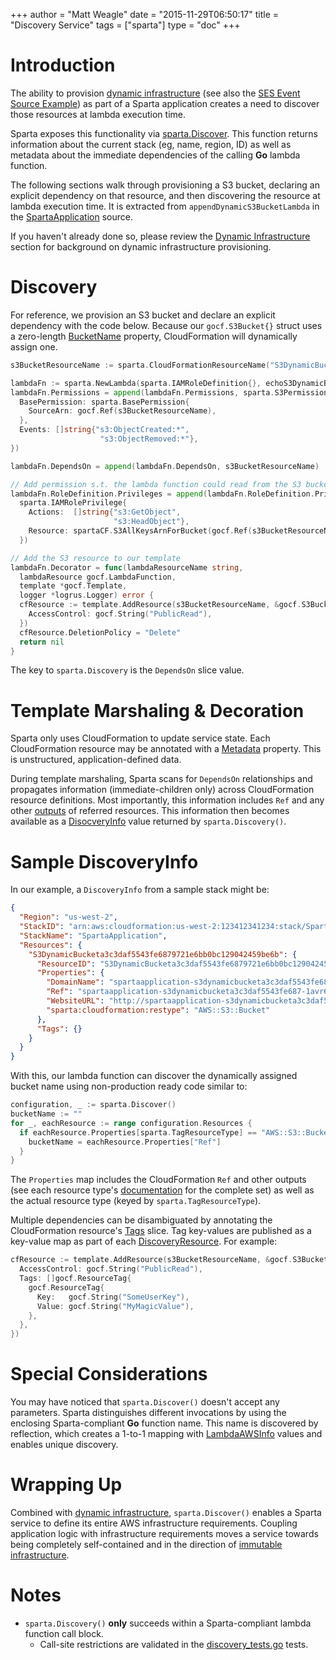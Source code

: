 +++
author = "Matt Weagle"
date = "2015-11-29T06:50:17"
title = "Discovery Service"
tags = ["sparta"]
type = "doc"
+++

# Introduction

The ability to provision [dynamic infrastructure](/docs/dynamic_infrastructure) (see also the [SES Event Source Example](/docs/eventsources/ses/#dynamic-resources:d680e8a854a7cbad6d490c445cba2eba)) as part of a Sparta application creates a need to discover those resources at lambda execution time. 

Sparta exposes this functionality via [sparta.Discover](https://godoc.org/github.com/mweagle/Sparta#Discover).  This function returns information about the current stack (eg, name, region, ID) as well as metadata about the immediate dependencies of the calling **Go** lambda function.  

The following sections walk through provisioning a S3 bucket, declaring an explicit dependency on that resource, and then discovering the resource at lambda execution time.  It is extracted from `appendDynamicS3BucketLambda` in the  [SpartaApplication](https://github.com/mweagle/SpartaApplication/blob/master/application.go) source.

If you haven't already done so, please review the [Dynamic Infrastructure](/docs/dynamic_infrastructure) section for background on dynamic infrastructure provisioning.


# Discovery

For reference, we provision an S3 bucket and declare an explicit dependency with the code below.  Because our `gocf.S3Bucket{}` struct uses a zero-length [BucketName](http://docs.aws.amazon.com/AWSCloudFormation/latest/UserGuide/aws-properties-s3-bucket.html#cfn-s3-bucket-name) property, CloudFormation will dynamically assign one.

```go
s3BucketResourceName := sparta.CloudFormationResourceName("S3DynamicBucket")

lambdaFn := sparta.NewLambda(sparta.IAMRoleDefinition{}, echoS3DynamicBucketEvent, nil)
lambdaFn.Permissions = append(lambdaFn.Permissions, sparta.S3Permission{
  BasePermission: sparta.BasePermission{
    SourceArn: gocf.Ref(s3BucketResourceName),
  },
  Events: []string{"s3:ObjectCreated:*",
                    "s3:ObjectRemoved:*"},
})

lambdaFn.DependsOn = append(lambdaFn.DependsOn, s3BucketResourceName)

// Add permission s.t. the lambda function could read from the S3 bucket
lambdaFn.RoleDefinition.Privileges = append(lambdaFn.RoleDefinition.Privileges,
  sparta.IAMRolePrivilege{
    Actions:  []string{"s3:GetObject",
                       "s3:HeadObject"},
    Resource: spartaCF.S3AllKeysArnForBucket(gocf.Ref(s3BucketResourceName)),
  })

// Add the S3 resource to our template
lambdaFn.Decorator = func(lambdaResourceName string,
  lambdaResource gocf.LambdaFunction,
  template *gocf.Template,
  logger *logrus.Logger) error {
  cfResource := template.AddResource(s3BucketResourceName, &gocf.S3Bucket{
    AccessControl: gocf.String("PublicRead"),
  })
  cfResource.DeletionPolicy = "Delete"
  return nil
}
```

The key to `sparta.Discovery` is the `DependsOn` slice value.  

# Template Marshaling & Decoration

Sparta only uses CloudFormation to update service state.  Each CloudFormation resource may be annotated with a [Metadata](http://docs.aws.amazon.com/AWSCloudFormation/latest/UserGuide/aws-attribute-metadata.html) property.  This is unstructured, application-defined data.  

During template marshaling, Sparta scans for `DependsOn` relationships and propagates information (immediate-children only) across CloudFormation resource definitions.  Most importantly, this information includes `Ref` and any other [outputs](https://github.com/mweagle/Sparta/blob/master/cloudformation_resources.go#L24) of referred resources.  This information then becomes available as a [DisocveryInfo](https://godoc.org/github.com/mweagle/Sparta#DiscoveryInfo) value returned by `sparta.Discovery()`.

# Sample DiscoveryInfo

In our example, a `DiscoveryInfo` from a sample stack might be:

```json
{
  "Region": "us-west-2",
  "StackID": "arn:aws:cloudformation:us-west-2:123412341234:stack/SpartaApplication/d87bb070-cce5-11e5-b6ca-503f20f2ad1e",
  "StackName": "SpartaApplication",
  "Resources": {
    "S3DynamicBucketa3c3daf5543fe6879721e6bb0bc129042459be6b": {
      "ResourceID": "S3DynamicBucketa3c3daf5543fe6879721e6bb0bc129042459be6b",
      "Properties": {
        "DomainName": "spartaapplication-s3dynamicbucketa3c3daf5543fe687-1avr6h3lrprju.s3.amazonaws.com",
        "Ref": "spartaapplication-s3dynamicbucketa3c3daf5543fe687-1avr6h3lrprju",
        "WebsiteURL": "http://spartaapplication-s3dynamicbucketa3c3daf5543fe687-1avr6h3lrprju.s3-website-us-west-2.amazonaws.com",
        "sparta:cloudformation:restype": "AWS::S3::Bucket"
      },
      "Tags": {}
    }
  }
}
```

With this, our lambda function can discover the dynamically assigned bucket name using non-production ready code similar to:

```go
configuration, _ := sparta.Discover()
bucketName := ""
for _, eachResource := range configuration.Resources {
  if eachResource.Properties[sparta.TagResourceType] == "AWS::S3::Bucket" {
    bucketName = eachResource.Properties["Ref"]
  }
}
```

The `Properties` map includes the CloudFormation `Ref` and other outputs (see each resource type's [documentation](http://docs.aws.amazon.com/AWSCloudFormation/latest/UserGuide/aws-template-resource-type-ref.html) for the complete set) as well as the actual resource type (keyed by `sparta.TagResourceType`).

Multiple dependencies can be disambiguated by annotating the CloudFormation resource's [Tags](http://docs.aws.amazon.com/AWSCloudFormation/latest/UserGuide/aws-properties-resource-tags.html) slice.  Tag key-values are published as a key-value map as part of each [DiscoveryResource](https://godoc.org/github.com/mweagle/Sparta#DiscoveryResource).  For example:

```go
cfResource := template.AddResource(s3BucketResourceName, &gocf.S3Bucket{
  AccessControl: gocf.String("PublicRead"),
  Tags: []gocf.ResourceTag{
    gocf.ResourceTag{
      Key:   gocf.String("SomeUserKey"),
      Value: gocf.String("MyMagicValue"),
    },
  },
})
```

# Special Considerations

You may have noticed that `sparta.Discover()` doesn't accept any parameters.  Sparta distinguishes different invocations by using the enclosing Sparta-compliant **Go** function name.  This name is discovered by reflection, which creates a 1-to-1 mapping with [LambdaAWSInfo](https://godoc.org/github.com/mweagle/Sparta#LambdaAWSInfo) values and enables unique discovery.

# Wrapping Up

Combined with [dynamic infrastructure](/docs/dynamic_infrastructure), `sparta.Discover()` enables a Sparta service to define its entire AWS infrastructure requirements.  Coupling application logic with infrastructure requirements moves a service towards being completely self-contained and in the direction of [immutable infrastructure](https://fugue.co/oreilly/).

# Notes
  - `sparta.Discovery()` **only** succeeds within a Sparta-compliant lambda function call block.
    - Call-site restrictions are validated in the [discovery_tests.go](https://github.com/mweagle/Sparta/blob/master/discovery_test.go) tests.
